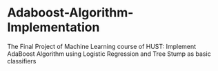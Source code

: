 # Adaboost-Algorithm-Implementation
The Final Project of Machine Learning course of HUST: Implement AdaBoost Algorithm using Logistic Regression and Tree Stump as basic classifiers
